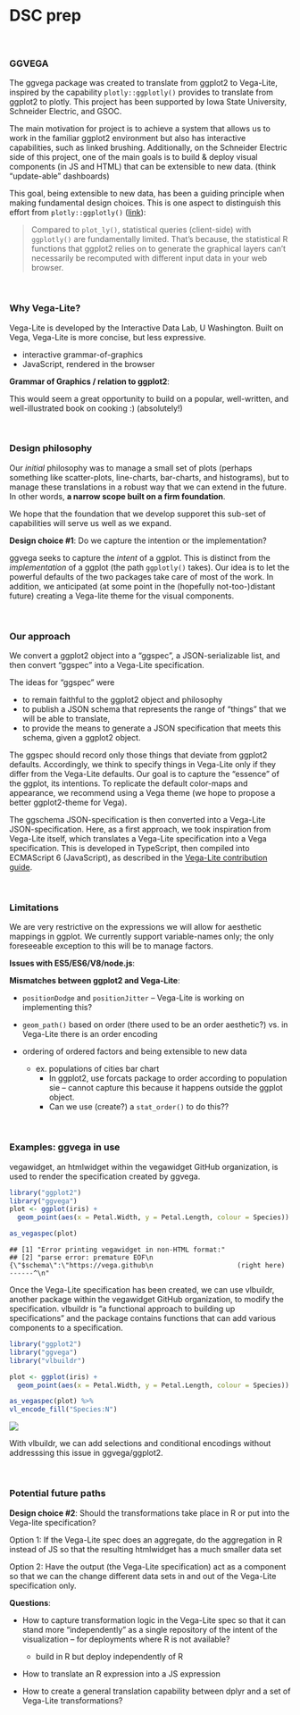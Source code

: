 DSC prep
================

<br />

### GGVEGA

The ggvega package was created to translate from ggplot2 to Vega-Lite,
inspired by the capability `plotly::ggplotly()` provides to translate
from ggplot2 to plotly. This project has been supported by Iowa State
University, Schneider Electric, and GSOC.

The main motivation for project is to achieve a system that allows us to
work in the familiar ggplot2 environment but also has interactive
capabilities, such as linked brushing. Additionally, on the Schneider
Electric side of this project, one of the main goals is to build &
deploy visual components (in JS and HTML) that can be extensible to new
data. (think “update-able” dashboards)

This goal, being extensible to new data, has been a guiding principle
when making fundamental design choices. This is one aspect to
distinguish this effort from `plotly::ggplotly()`
([link](https://plotly-r.com/client-side-linking.html#statistical-queries-ggplot)):

> Compared to `plot_ly()`, statistical queries (client-side) with
> `ggplotly()` are fundamentally limited. That’s because, the
> statistical R functions that ggplot2 relies on to generate the
> graphical layers can’t necessarily be recomputed with different input
> data in your web browser.

<br/>

### Why Vega-Lite?

Vega-Lite is developed by the Interactive Data Lab, U Washington. Built
on Vega, Vega-Lite is more concise, but less expressive.

  - interactive grammar-of-graphics
  - JavaScript, rendered in the browser

**Grammar of Graphics / relation to ggplot2**:

This would seem a great opportunity to build on a popular, well-written,
and well-illustrated book on cooking :) (absolutely\!)

<br />

### Design philosophy

Our *initial* philosophy was to manage a small set of plots (perhaps
something like scatter-plots, line-charts, bar-charts, and histograms),
but to manage these translations in a robust way that we can extend in
the future. In other words, **a narrow scope built on a firm
foundation**.

We hope that the foundation that we develop supporet this sub-set of
capabilities will serve us well as we expand.

**Design choice \#1**: Do we capture the intention or the
implementation?

ggvega seeks to capture the *intent* of a ggplot. This is distinct from
the *implementation* of a ggplot (the path `ggplotly()` takes). Our idea
is to let the powerful defaults of the two packages take care of most of
the work. In addition, we anticipated (at some point in the (hopefully
not-too-)distant future) creating a Vega-lite theme for the visual
components.

<br />

### Our approach

We convert a ggplot2 object into a “ggspec”, a JSON-serializable list,
and then convert “ggspec” into a Vega-Lite specification.

The ideas for “ggspec” were

  - to remain faithful to the ggplot2 object and philosophy
  - to publish a JSON schema that represents the range of “things” that
    we will be able to translate,
  - to provide the means to generate a JSON specification that meets
    this schema, given a ggplot2 object.

The ggspec should record only those things that deviate from ggplot2
defaults. Accordingly, we think to specify things in Vega-Lite only if
they differ from the Vega-Lite defaults. Our goal is to capture the
“essence” of the ggplot, its intentions. To replicate the default
color-maps and appearance, we recommend using a Vega theme (we hope to
propose a better ggplot2-theme for Vega).

The ggschema JSON-specification is then converted into a Vega-Lite
JSON-specification. Here, as a first approach, we took inspiration from
Vega-Lite itself, which translates a Vega-Lite specification into a Vega
specification. This is developed in TypeScript, then compiled into
ECMAScript 6 (JavaScript), as described in the [Vega-Lite contribution
guide](https://github.com/vega/vega-lite/blob/master/CONTRIBUTING.md#suggested-programming-environment).

<br />

### Limitations

We are very restrictive on the expressions we will allow for aesthetic
mappings in ggplot. We currently support variable-names only; the only
foreseeable exception to this will be to manage factors.

**Issues with ES5/ES6/V8/node.js**:

**Mismatches between ggplot2 and Vega-Lite**:

  - `positionDodge` and `positionJitter` – Vega-Lite is working on
    implementing this?

  - `geom_path()` based on order (there used to be an order aesthetic?)
    vs. in Vega-Lite there is an order encoding

  - ordering of ordered factors and being extensible to new data
    
      - ex. populations of cities bar chart
          - In ggplot2, use forcats package to order according to
            population sie – cannot capture this because it happens
            outside the ggplot object.
          - Can we use (create?) a `stat_order()` to do this??

<br />

### Examples: ggvega in use

vegawidget, an htmlwidget within the vegawidget GitHub organization, is
used to render the specification created by ggvega.

``` r
library("ggplot2")
library("ggvega")
plot <- ggplot(iris) + 
  geom_point(aes(x = Petal.Width, y = Petal.Length, colour = Species))

as_vegaspec(plot)
```

    ## [1] "Error printing vegawidget in non-HTML format:"                                                                                                     
    ## [2] "parse error: premature EOF\n                                       {\"$schema\":\"https://vega.github\n                     (right here) ------^\n"

Once the Vega-Lite specification has been created, we can use vlbuildr,
another package within the vegawidget GitHub organization, to modify the
specification. vlbuildr is “a functional approach to building up
specifications” and the package contains functions that can add various
components to a specification.

``` r
library("ggplot2")
library("ggvega")
library("vlbuildr")

plot <- ggplot(iris) + 
  geom_point(aes(x = Petal.Width, y = Petal.Length, colour = Species))

as_vegaspec(plot) %>%
vl_encode_fill("Species:N")
```

![](dsc_files/figure-gfm/unnamed-chunk-2-1.svg)<!-- -->

With vlbuildr, we can add selections and conditional encodings without
addresssing this issue in ggvega/ggplot2.

<br />

### Potential future paths

**Design choice \#2**: Should the transformations take place in R or put
into the Vega-lite specification?

Option 1: If the Vega-Lite spec does an aggregate, do the aggregation in
R instead of JS so that the resulting htmlwidget has a much smaller data
set

Option 2: Have the output (the Vega-Lite specification) act as a
component so that we can the change different data sets in and out of
the Vega-Lite specification only.

**Questions**:

  - How to capture transformation logic in the Vega-Lite spec so that it
    can stand more “independently” as a single repository of the intent
    of the visualization – for deployments where R is not available?
    
      - build in R but deploy independently of R

  - How to translate an R expression into a JS expression

  - How to create a general translation capability between dplyr and a
    set of Vega-Lite transformations?
